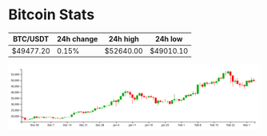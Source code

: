 # Bitcoin Stats

BTC/USDT|24h change|24h high|24h low|
|---|---|---|---|
|$49477.20|0.15%|$52640.00|$49010.10|

<img src="./chart.svg">
